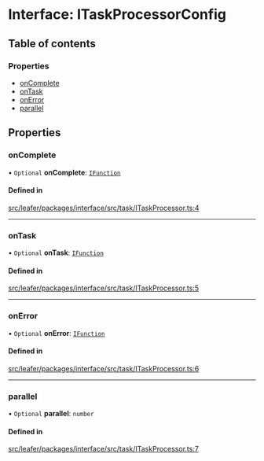 # Interface: ITaskProcessorConfig

## Table of contents

### Properties

- [onComplete](ITaskProcessorConfig.md#oncomplete)
- [onTask](ITaskProcessorConfig.md#ontask)
- [onError](ITaskProcessorConfig.md#onerror)
- [parallel](ITaskProcessorConfig.md#parallel)

## Properties

### onComplete

• `Optional` **onComplete**: [`IFunction`](IFunction.md)

#### Defined in

[src/leafer/packages/interface/src/task/ITaskProcessor.ts:4](https://github.com/leaferjs/leafer/blob/ce388543b1c91bc943ac7537f94ff47adf234c5d/packages/interface/src/task/ITaskProcessor.ts#L4)

___

### onTask

• `Optional` **onTask**: [`IFunction`](IFunction.md)

#### Defined in

[src/leafer/packages/interface/src/task/ITaskProcessor.ts:5](https://github.com/leaferjs/leafer/blob/ce388543b1c91bc943ac7537f94ff47adf234c5d/packages/interface/src/task/ITaskProcessor.ts#L5)

___

### onError

• `Optional` **onError**: [`IFunction`](IFunction.md)

#### Defined in

[src/leafer/packages/interface/src/task/ITaskProcessor.ts:6](https://github.com/leaferjs/leafer/blob/ce388543b1c91bc943ac7537f94ff47adf234c5d/packages/interface/src/task/ITaskProcessor.ts#L6)

___

### parallel

• `Optional` **parallel**: `number`

#### Defined in

[src/leafer/packages/interface/src/task/ITaskProcessor.ts:7](https://github.com/leaferjs/leafer/blob/ce388543b1c91bc943ac7537f94ff47adf234c5d/packages/interface/src/task/ITaskProcessor.ts#L7)
